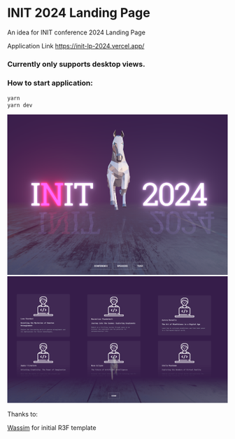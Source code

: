 # INIT 2024 Landing Page

An idea for INIT conference 2024 Landing Page

Application Link https://init-lp-2024.vercel.app/

### Currently only supports desktop views.

### How to start application:

```
yarn
yarn dev
```

![home_img.png](home_img.png)
![speakers_img.png](speakers_img.png)

Thanks to:

[Wassim](https://github.com/wass08) for initial R3F template